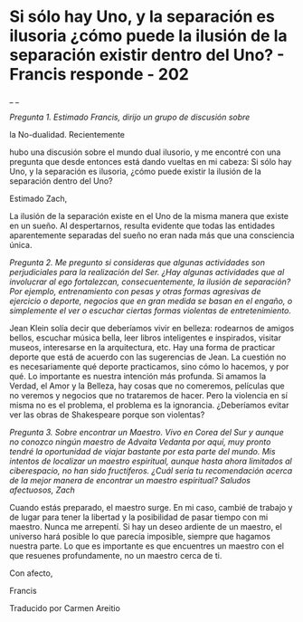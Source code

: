 # Si sólo hay Uno, y la separación es ilusoria ¿cómo puede la ilusión de la separación existir dentro del Uno? - Francis responde - 202

_ _

_Pregunta 1. Estimado Francis, dirijo un grupo de discusión sobre_

la No-dualidad. Recientemente

hubo una discusión sobre el mundo dual ilusorio, y me encontré con una pregunta que desde entonces está dando vueltas en mi cabeza: Si sólo hay Uno, y la separación es ilusoria, ¿cómo puede existir la ilusión de la separación dentro del Uno?

Estimado Zach,

La ilusión de la separación existe en el Uno de la misma manera que existe en un sueño. Al despertarnos, resulta evidente que todas las entidades aparentemente separadas del sueño no eran nada más que una consciencia única.

_Pregunta 2. Me pregunto si consideras que algunas actividades son perjudiciales para la realización del Ser. ¿Hay algunas actividades que al involucrar al ego fortalezcan, consecuentemente, la ilusión de separación? Por ejemplo, entrenamiento con pesas y otras formas agresivas de ejercicio o deporte, negocios que en gran medida se basan en el engaño, o simplemente el ver o escuchar ciertas formas violentas de entretenimiento._

Jean Klein solía decir que deberíamos vivir en belleza: rodearnos de amigos bellos, escuchar música bella, leer libros inteligentes e inspirados, visitar museos, interesarse en la arquitectura, etc. Hay una forma de practicar deporte que está de acuerdo con las sugerencias de Jean. La cuestión no es necesariamente qué deporte practicamos, sino cómo lo hacemos, y por qué. Lo importante es nuestra intención más profunda. Si amamos la Verdad, el Amor y la Belleza, hay cosas que no comeremos, películas que no veremos y negocios que no trataremos de hacer. Pero la violencia en sí misma no es el problema, el problema es la ignorancia. ¿Deberíamos evitar ver las obras de Shakespeare porque son violentas?

_Pregunta 3. Sobre encontrar un Maestro. Vivo en Corea del Sur y aunque no conozco ningún maestro de Advaita Vedanta por aquí, muy pronto tendré la oportunidad de viajar bastante por esta parte del mundo. Mis intentos de localizar un maestro espiritual, aunque hasta ahora limitados al ciberespacio, no han sido fructíferos. ¿Cuál sería tu recomendación acerca de la mejor manera de encontrar un maestro espiritual? Saludos afectuosos, Zach_

Cuando estás preparado, el maestro surge. En mi caso, cambié de trabajo y de lugar para tener la libertad y la posibilidad de pasar tiempo con mi maestro. Nunca me arrepentí. Si hay un deseo ardiente de un maestro, el universo hará posible lo que parecía imposible, siempre que hagamos nuestra parte. Lo que es importante es que encuentres un maestro con el que resuenes profundamente, no un maestro cerca de ti.

Con afecto,

Francis

Traducido por Carmen Areitio

